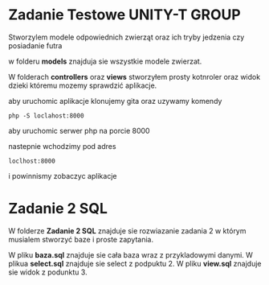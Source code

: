 # Zadanie Testowe UNITY-T GROUP

Stworzylem modele odpowiednich zwierząt oraz ich tryby jedzenia czy posiadanie futra

w folderu **models** znajduja sie wszystkie modele zwierzat.

W folderach **controllers** oraz **views** stworzyłem prosty kotnroler oraz widok dzieki któremu mozemy sprawdzić aplikacje.

aby uruchomic aplikacje klonujemy gita oraz uzywamy komendy
```
php -S loclahost:8000
```
aby uruchomic serwer php na porcie 8000

nastepnie wchodzimy pod adres
```
loclhost:8000
```
i powinnismy zobaczyc aplikacje

# Zadanie 2 SQL
W folderze **Zadanie 2 SQL** znajduje sie rozwiazanie zadania 2 w którym musialem stworzyć baze i proste zapytania.

W pliku **baza.sql** znajduje sie cała baza wraz z przykladowymi danymi.
W plikua **select.sql** znajduje sie select z podpuktu 2.
W pliku **view.sql** znajduje sie widok z podunktu 3.

